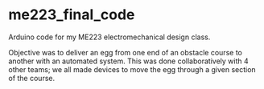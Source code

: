 # me223_final_code
Arduino code for my ME223 electromechanical design class.

Objective was to deliver an egg from one end of an obstacle course to another with an automated system.
This was done collaboratively with 4 other teams; we all made devices to move the egg through a given section of the course.
